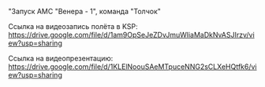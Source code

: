 "Запуск АМС "Венера - 1", команда "Толчок"

Ссылка на видеозапись полёта в KSP: 
https://drive.google.com/file/d/1am9OpSeJeZDvJmuWliaMaDkNvASJIrzv/view?usp=sharing

Ссылка на видеопрезентацию: 
https://drive.google.com/file/d/1KLElNoouSAeMTpuceNNG2sCLXeHQtfk6/view?usp=sharing
